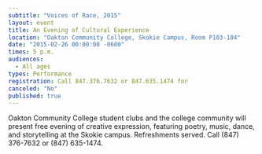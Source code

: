 ```yaml
---
subtitle: "Voices of Race, 2015"
layout: event
title: An Evening of Cultural Experience
location: "Oakton Community College, Skokie Campus, Room P103-104"
date: "2015-02-26 00:00:00 -0600"
times: 5 p.m.
audiences: 
  - All ages
types: Performance
registration: Call 847.376.7632 or 847.635.1474 for
canceled: "No"
published: true
---
```


Oakton Community College student clubs and the college community will present free evening of creative expression, featuring poetry, music, dance, and storytelling at the Skokie campus. Refreshments served. Call (847) 376-7632 or (847) 635-1474.